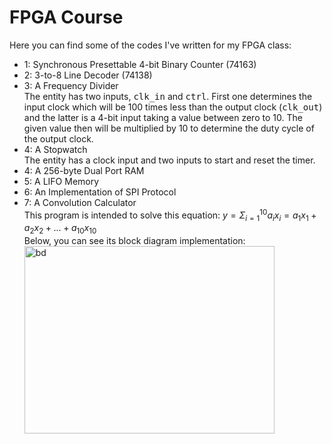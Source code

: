 # FPGA Course
Here you can find some of the codes I've written for my FPGA class:
- 1: Synchronous Presettable 4-bit Binary Counter (74163)
- 2: 3-to-8 Line Decoder (74138)
- 3: A Frequency Divider</br>
  The entity has two inputs, <kbd>clk_in</kbd> and <kbd>ctrl</kbd>. First one determines the input clock which will be 100 times less than the output clock (<kbd>clk_out</kbd>) and the latter is a 4-bit input taking a value between zero to 10. The given value then will be multiplied by 10 to determine the duty cycle of the output clock.
- 4: A Stopwatch</br>
  The entity has a clock input and two inputs to start and reset the timer. 
- 4: A 256-byte Dual Port RAM
- 5: A LIFO Memory
- 6: An Implementation of SPI Protocol
- 7: A Convolution Calculator</br>
  This program is intended to solve this equation: $y = \Sigma_{i=1}^{10}a_i x_i = a_1 x_1 + a_2 x_2 + ... + a_{10} x_{10}$ </br>
  Below, you can see its block diagram implementation:
  <img src="FPGA_Course/Convolution/Block_Diagram.png" alt="bd" width="400" height="300"/>
